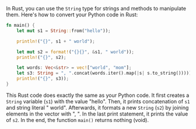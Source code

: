 In Rust, you can use the `String` type for strings and methods to manipulate them. Here's how to convert your Python code in Rust:

```rust
fn main() {
    let mut s1 = String::from("hello"));

    println!("{}", s1 + " world");

    let mut s2 = format!("{}{}", &s1, " world"));
    println!("{}", s2);

    let words: Vec<&str> = vec!["world", "mom"];
    let s3: String = ", ".concat(words.iter().map(|s| s.to_string()))));
    println!("{}", s3));
}
```
This Rust code does exactly the same as your Python code. It first creates a `String` variable (`s1`) with the value "hello". Then, it prints concatenation of `s1` and string literal " world". Afterwards, it formats a new `String` (`s2`) by joining elements in the vector with ", ". In the last print statement, it prints the value of `s2`. In the end, the function `main()` returns nothing (void).
